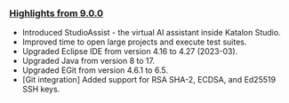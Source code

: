 ### [Highlights from 9.0.0](https://docs.katalon.com/docs/release-notes/katalon-studio/katalon-studio-release-notes-version-9.x)

* Introduced StudioAssist - the virtual AI assistant inside Katalon Studio.
* Improved time to open large projects and execute test suites.
* Upgraded Eclipse IDE from version 4.16 to 4.27 (2023-03).
* Upgraded Java from version 8 to 17.
* Upgraded EGit from version 4.6.1 to 6.5.
* [Git integration] Added support for RSA SHA-2, ECDSA, and Ed25519 SSH keys.
